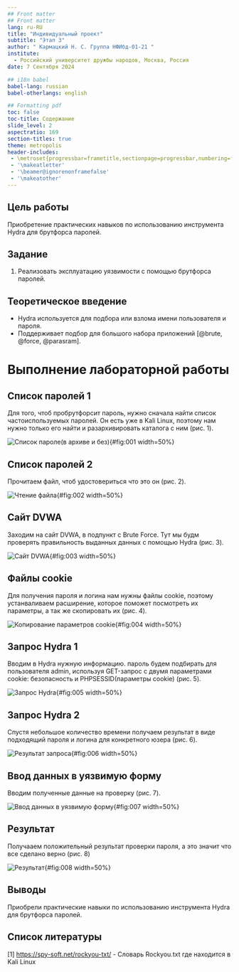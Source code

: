 ```yaml
---
## Front matter
## Front matter
lang: ru-RU
title: "Индивидуальный проект"
subtitle: "Этап 3"
author: " Кармацкий Н. С. Группа НФИбд-01-21 "
institute:
  - Российский университет дружбы народов, Москва, Россия
date: 7 Сентября 2024

## i18n babel
babel-lang: russian
babel-otherlangs: english

## Formatting pdf
toc: false
toc-title: Содержание
slide_level: 2
aspectratio: 169
section-titles: true
theme: metropolis
header-includes:
 - \metroset{progressbar=frametitle,sectionpage=progressbar,numbering=fraction}
 - '\makeatletter'
 - '\beamer@ignorenonframefalse'
 - '\makeatother'
---
```


## Цель работы

Приобретение практических навыков по использованию инструмента Hydra для брутфорса паролей.

## Задание

1. Реализовать эксплуатацию уязвимости с помощью брутфорса паролей.

## Теоретическое введение

- Hydra используется для подбора или взлома имени пользователя и пароля.
- Поддерживает подбор для большого набора приложений [@brute, @force, @parasram].

# Выполнение лабораторной работы

## Список паролей 1

Для того, чтоб пробрутфорсит пароль, нужно сначала найти список частоиспользуемых паролей. Он есть уже в Kali Linux, поэтому нам нужно только его найти и разархивировать каталога с ним (рис. 1).

![Список пароле(в архиве и без)](image/1.png){#fig:001 width=50%}

## Список паролей 2

Прочитаем файл, чтоб удостовериться что это он (рис. 2).

![Чтение файла](image/2.png){#fig:002 width=50%}

## Сайт DVWA

Заходим на сайт DVWA, в подпункт с Brute Force. Тут мы будм проверять правильность выданных данных с помощью Hydra (рис. 3).

![Сайт DVWA](image/3.png){#fig:003 width=50%}

## Файлы cookie

Для получения пароля и логина нам нужны файлы cookie, поэтому устанваливаем расширение, которое поможет посмотреть их параметры, а так же скопировать их (рис. 4).

![Копирование параметров cookie](image/4.png){#fig:004 width=50%}

## Запрос Hydra 1

Вводим в Hydra нужную информацию. пароль будем подбирать для пользователя admin, используя GET-запрос с двумя параметрами cookie: безопасность и PHPSESSID(параметры cookie) (рис. 5).

![Запрос Hydra](image/5.png){#fig:005 width=50%}

## Запрос Hydra 2

Спустя небольшое количество времени получаем результат в виде подходящий пароля и логина для конкретного юзера (рис. 6).

![Результат запроса](image/6.png){#fig:006 width=50%}

## Ввод данных в уязвимую форму

Вводим полученные данные на проверку (рис. 7).

![Ввод данных в уязвимую форму](image/7.png){#fig:007 width=50%}

## Результат

Получааем положительный результат проверки пароля, а это значит что все сделано верно (рис. 8)

![Результат](image/8.png){#fig:008 width=50%}

## Выводы

Приобрели практические навыки по использованию инструмента Hydra для брутфорса паролей.

## Список литературы

[1] https://spy-soft.net/rockyou-txt/ - Словарь Rockyou.txt где находится в Kali Linux 
